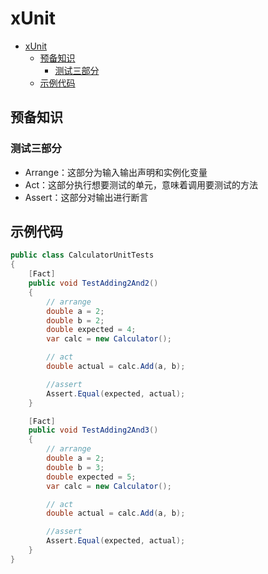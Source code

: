 # xUnit

- [xUnit](#xunit)
  - [预备知识](#预备知识)
    - [测试三部分](#测试三部分)
  - [示例代码](#示例代码)

## 预备知识

### 测试三部分

- Arrange：这部分为输入输出声明和实例化变量
- Act：这部分执行想要测试的单元，意味着调用要测试的方法
- Assert：这部分对输出进行断言

## 示例代码

```csharp
public class CalculatorUnitTests
{
    [Fact]
    public void TestAdding2And2()
    {
        // arrange
        double a = 2;
        double b = 2;
        double expected = 4;
        var calc = new Calculator();

        // act
        double actual = calc.Add(a, b);

        //assert
        Assert.Equal(expected, actual);
    }

    [Fact]
    public void TestAdding2And3()
    {
        // arrange
        double a = 2;
        double b = 3;
        double expected = 5;
        var calc = new Calculator();

        // act
        double actual = calc.Add(a, b);

        //assert
        Assert.Equal(expected, actual);
    }
}
```
